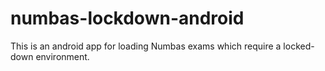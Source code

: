 # numbas-lockdown-android
This is an android app for loading Numbas exams which require a locked-down environment.

